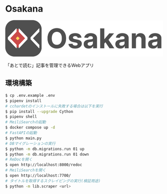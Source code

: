 # Osakana

<img src="./images/logo.png" width="500">

「あとで読む」記事を管理できるWebアプリ

## 環境構築

```bash
$ cp .env.example .env
$ pipenv install
# cchardetのインストールに失敗する場合は以下を実行
$ pip install --upgrade Cython
$ pipenv shell
# MeiliSearchの起動
$ docker compose up -d
# FastAPIの起動
$ python main.py
# DBマイグレーションの実行
$ python -m db.migrations.run 01 up
$ python -m db.migrations.run 01 down
# ReDocを開く
$ open http://localhost:8000/redoc
# MeiliSearchを開く
$ open http://localhost:7700/
# タイトルを取得するスクレイピングの実行(検証用途)
$ python -m lib.scraper <url>
```
